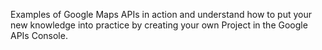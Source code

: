 Examples of Google Maps APIs in action and understand how to put your new knowledge into practice by creating your own Project in the Google APIs Console.
